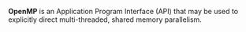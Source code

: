 __OpenMP__  is an Application Program Interface (API) that may be used to explicitly direct multi-threaded, shared memory parallelism.
